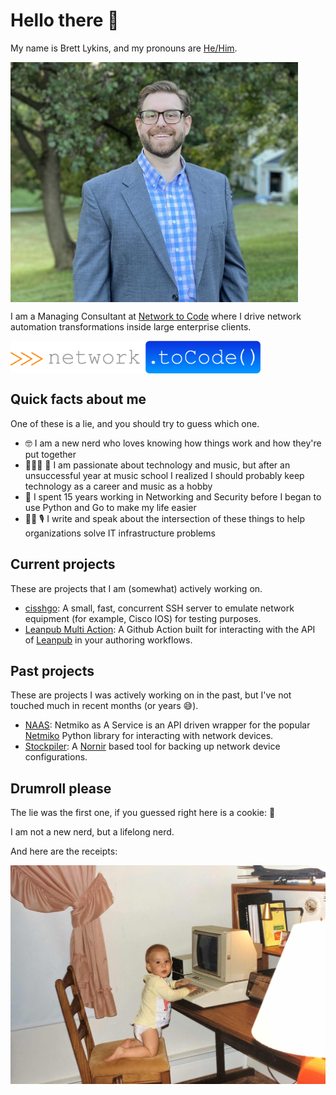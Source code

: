 # Hello there 👋

<!-- vale Microsoft.FirstPerson = NO -->

<!-- vale Microsoft.Vocab = NO -->
My name is Brett Lykins, and my pronouns are [He/Him](https://pronoun.is/he).
<!-- vale Microsoft.Vocab = YES -->

<p>
  <img align="center" width="460" height="384" alt="Image of Brett in front of some trees" src="./images/IMG_5617_smol_cropped.jpg">
</p>

I am a Managing Consultant at [Network to Code](https://www.networktocode.com/) where I drive network automation transformations inside large enterprise clients.

<p>
  <img align="center" width=400 alt="Network to Code Logo" src="./images/NTC_Logo_Horizontal.png">
</p>

## Quick facts about me

One of these is a lie, and you should try to guess which one.

* 🤓 I am a new nerd who loves knowing how things work and how they're put together
* 👨🏻‍💻 🎸  I am passionate about technology and music, but after an unsuccessful year at music school I realized I should probably keep technology as a career and music as a hobby
* 💼 I spent 15 years working in Networking and Security before I began to use Python and Go to make my life easier
* ✍🏻 🎙 I write and speak about the intersection of these things to help organizations solve IT infrastructure problems

## Current projects

These are projects that I am (somewhat) actively working on.

* [cisshgo](https://github.com/tbotnz/cisshgo): A small, fast, concurrent SSH server to emulate network equipment (for example, Cisco IOS) for testing purposes.
* [Leanpub Multi Action](https://github.com/lykinsbd/leanpub-multi-action): A Github Action built for interacting with the API of [Leanpub](https://leanpub.com/) in your authoring workflows.

## Past projects

These are projects I was actively working on in the past, but I've not touched much in recent months (or years 😅).

* [NAAS](https://github.com/lykinsbd/naas): Netmiko as A Service is an API driven wrapper for the popular [Netmiko](https://github.com/ktbyers/netmiko) Python library for interacting with network devices.
* [Stockpiler](https://github.com/lykinsbd/stockpiler): A [Nornir](https://github.com/nornir-automation/nornir) based tool for backing up network device configurations.

## Drumroll please

The lie was the first one, if you guessed right here is a cookie: 🍪

I am not a new nerd, but a lifelong nerd.

And here are the receipts:

![A picture of Brett as a diapered-toddler typing on an Apple IIe](./images/IMG_2377.jpg)
<!--
**lykinsbd/lykinsbd** is a ✨ _special_ ✨ repository because its `README.md` (this file) appears on your GitHub profile.

Here are some ideas to get you started:

- 🔭 I’m currently working on ...
- 🌱 I’m currently learning ...
- 👯 I’m looking to collaborate on ...
- 🤔 I’m looking for help with ...
- 💬 Ask me about ...
- 📫 How to reach me: ...
- 😄 Pronouns: ...
- ⚡ Fun fact: ...
-->

<!-- vale Microsoft.FirstPerson = YES -->
